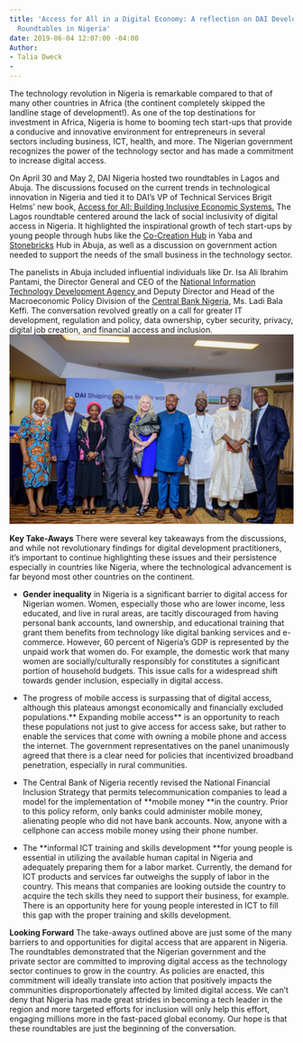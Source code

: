 ```yaml
---
title: 'Access for All in a Digital Economy: A reflection on DAI Development Matters
  Roundtables in Nigeria'
date: 2019-06-04 12:07:00 -04:00
Author:
- Talia Dweck
- 
---
```


The technology revolution in Nigeria is remarkable compared to that of many other countries in Africa (the continent completely skipped the landline stage of development!). As one of the top destinations for investment in Africa, Nigeria is home to booming tech start-ups that provide a conducive and innovative environment for entrepreneurs in several sectors including business, ICT, health, and more. The Nigerian government recognizes the power of the technology sector and has  made a commitment to increase digital access.

On April 30 and May 2, DAI Nigeria hosted two roundtables in Lagos and Abuja. The discussions focused on the current trends in technological innovation in Nigeria and tied it to DAI’s VP of Technical Services Brigit Helms’ new book, [Access for All: Building Inclusive  Economic Systems.](https://www.dai.com/news/access-for-all-dais-brigit-helms-launches-her-new-book-on-economic-inclusion) The Lagos roundtable centered around the lack of social inclusivity of digital access in Nigeria. It  highlighted the inspirational growth of tech start-ups by young people through hubs like the [Co-Creation Hub](https://cchubnigeria.com/) in Yaba and [Stonebricks](http://stonebrickshub.com/) Hub in Abuja, as well as a discussion on government action needed to support the needs of the small business in the technology sector.

The panelists in Abuja included influential individuals like Dr. Isa Ali Ibrahim Pantami, the Director General and CEO of the [National Information Technology Development Agency ](https://nitda.gov.ng/nit/)and Deputy Director and Head of the Macroeconomic Policy Division of the [Central Bank Nigeria](https://www.cbn.gov.ng/), Ms. Ladi Bala Keffi. The conversation revolved greatly on a call for greater IT development, regulation and policy, data ownership, cyber security, privacy, digital job creation, and financial access and inclusion.![nigeria pic.jpeg](/uploads/nigeria%20pic.jpeg)

**Key Take-Aways**
There were several key takeaways from the discussions, and while not revolutionary findings for digital development practitioners, it’s important to continue highlighting these issues and their persistence especially in countries like Nigeria, where the technological advancement is far beyond most other countries on the continent.

* **Gender inequality** in Nigeria is a significant barrier to digital access for Nigerian women. Women, especially those who are lower income, less educated, and live in rural areas, are tacitly discouraged from having personal bank accounts, land ownership, and educational training that grant them benefits from technology like digital banking services and e-commerce. However, 60 percent of Nigeria’s GDP is represented by the unpaid work that women do. For example, the domestic work that many women are socially/culturally responsibly for constitutes a significant portion of household budgets. This issue calls for a widespread shift towards gender inclusion, especially in digital access.

* The progress of mobile access is surpassing that of digital access, although this plateaus amongst economically and financially excluded populations.\*\* Expanding mobile access\*\* is an opportunity to reach these populations not just to give access for access sake, but rather to enable the services that come with owning a mobile phone and access the internet. The government representatives on the panel unanimously agreed that there is a clear need for policies that incentivized broadband penetration, especially in rural communities.

* The Central Bank of Nigeria recently revised the National Financial Inclusion Strategy that permits telecommunication companies to lead a model for the implementation of \*\*mobile money \*\*in the country. Prior to this policy reform, only banks could administer mobile money, alienating people who did not have bank accounts. Now, anyone with a cellphone can access mobile money using their phone number.

* The \*\*informal ICT training and skills development \*\*for young people is essential in utilizing the available human capital in Nigeria and adequately preparing them for a labor market. Currently, the demand for ICT products and services far outweighs the supply of labor in the country. This means that companies are looking outside the country to acquire the tech skills they need to support their business, for example. There is an opportunity here for young people interested in ICT to fill this gap with the proper training and skills development.

**Looking Forward**
The take-aways outlined above are just some of the many barriers to and opportunities for digital access that are apparent in Nigeria. The roundtables demonstrated that the Nigerian government and the private sector are committed to improving digital access as the technology sector continues to grow in the country. As policies are enacted, this commitment will ideally translate into action that positively impacts the communities disproportionately affected by limited digital access. We can’t deny that Nigeria has made great strides in becoming a tech leader in the region and more targeted efforts for inclusion will only help this effort, engaging millions more in the fast-paced global economy. Our hope is that these roundtables are just the beginning of the conversation.